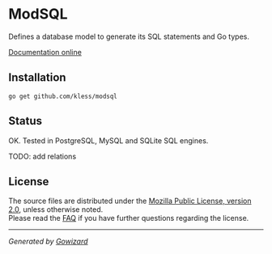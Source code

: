 ModSQL
======
Defines a database model to generate its SQL statements and Go types.

[Documentation online](http://go.pkgdoc.org/github.com/kless/modsql)

## Installation

	go get github.com/kless/modsql

## Status

OK. Tested in PostgreSQL, MySQL and SQLite SQL engines.

TODO: add relations

## License

The source files are distributed under the [Mozilla Public License, version 2.0](http://mozilla.org/MPL/2.0/),
unless otherwise noted.  
Please read the [FAQ](http://www.mozilla.org/MPL/2.0/FAQ.html)
if you have further questions regarding the license.

* * *
*Generated by [Gowizard](https://github.com/kless/wizard)*
